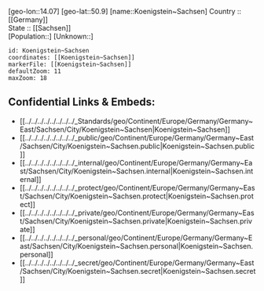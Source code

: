 ﻿---
location: [50.9,14.07] 
mapzoom: [7,12] 
mapmarker: city 
type: City
tags:
- geo/City


SpocWebEntityId: 31753
isDeleted: false
confidential: public

---
[geo-lon::14.07] 
[geo-lat::50.9] 
[name::Koenigstein~Sachsen] 
Country :: [[Germany]]  
State :: [[Sachsen]]  
[Population::] 
[Unknown::] 


```leaflet
id: Koenigstein~Sachsen
coordinates: [[Koenigstein~Sachsen]] 
markerFile: [[Koenigstein~Sachsen]] 
defaultZoom: 11 
maxZoom: 18
```


## Confidential Links & Embeds: 
- [[../../../../../../../../_Standards/geo/Continent/Europe/Germany/Germany~East/Sachsen/City/Koenigstein~Sachsen|Koenigstein~Sachsen]] 
- [[../../../../../../../../_public/geo/Continent/Europe/Germany/Germany~East/Sachsen/City/Koenigstein~Sachsen.public|Koenigstein~Sachsen.public]] 
- [[../../../../../../../../_internal/geo/Continent/Europe/Germany/Germany~East/Sachsen/City/Koenigstein~Sachsen.internal|Koenigstein~Sachsen.internal]] 
- [[../../../../../../../../_protect/geo/Continent/Europe/Germany/Germany~East/Sachsen/City/Koenigstein~Sachsen.protect|Koenigstein~Sachsen.protect]] 
- [[../../../../../../../../_private/geo/Continent/Europe/Germany/Germany~East/Sachsen/City/Koenigstein~Sachsen.private|Koenigstein~Sachsen.private]] 
- [[../../../../../../../../_personal/geo/Continent/Europe/Germany/Germany~East/Sachsen/City/Koenigstein~Sachsen.personal|Koenigstein~Sachsen.personal]] 
- [[../../../../../../../../_secret/geo/Continent/Europe/Germany/Germany~East/Sachsen/City/Koenigstein~Sachsen.secret|Koenigstein~Sachsen.secret]] 
